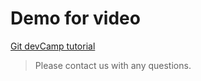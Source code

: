 # Demo for video

[Git devCamp tutorial](https://devcamp.com)

> Please contact us with any questions.